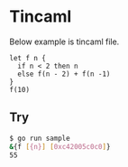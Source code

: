

# Tincaml


Below example is tincaml file.

```
let f n {
  if n < 2 then n
  else f(n - 2) + f(n -1)
}
f(10)
```

## Try

```bash
$ go run sample
&{f [{n}] [0xc42005c0c0]}
55
```